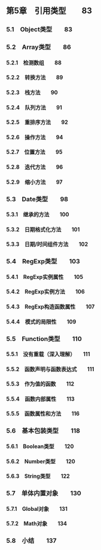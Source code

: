 ## 第5章　引用类型　　83
### 5.1　Object类型　　83
### 5.2　Array类型　　86
#### 5.2.1　检测数组　　88
#### 5.2.2　转换方法　　89
#### 5.2.3　栈方法　　90
#### 5.2.4　队列方法　　91
#### 5.2.5　重排序方法　　92
#### 5.2.6　操作方法　　94
#### 5.2.7　位置方法　　95
#### 5.2.8　迭代方法　　96
#### 5.2.9　缩小方法　　97
### 5.3　Date类型　　98
#### 5.3.1　继承的方法　　100
#### 5.3.2　日期格式化方法　　101
#### 5.3.3　日期/时间组件方法　　102
### 5.4　RegExp类型　　103
#### 5.4.1　RegExp实例属性　　105
#### 5.4.2　RegExp实例方法　　106
#### 5.4.3　RegExp构造函数属性　　107
#### 5.4.4　模式的局限性　　109
### 5.5　Function类型　　110
#### 5.5.1　没有重载（深入理解）　　111
#### 5.5.2　函数声明与函数表达式　　111
#### 5.5.3　作为值的函数　　112
#### 5.5.4　函数内部属性　　113
#### 5.5.5　函数属性和方法　　116
### 5.6　基本包装类型　　118
#### 5.6.1　Boolean类型　　120
#### 5.6.2　Number类型　　120
#### 5.6.3　String类型　　122
### 5.7　单体内置对象　　130
#### 5.7.1　Global对象　　131
#### 5.7.2　Math对象　　134
### 5.8　小结　　137